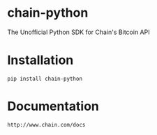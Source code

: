 chain-python
============

The Unofficial Python SDK for Chain's Bitcoin API


Installation
============

    pip install chain-python


Documentation
=============

    http://www.chain.com/docs
